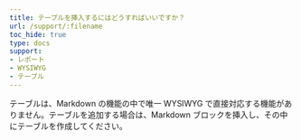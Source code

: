 ```yaml
---
title: テーブルを挿入するにはどうすればいいですか？
url: /support/:filename
toc_hide: true
type: docs
support:
- レポート
- WYSIWYG
- テーブル
---
```


テーブルは、Markdown の機能の中で唯一 WYSIWYG で直接対応する機能がありません。テーブルを追加する場合は、Markdown ブロックを挿入し、その中にテーブルを作成してください。